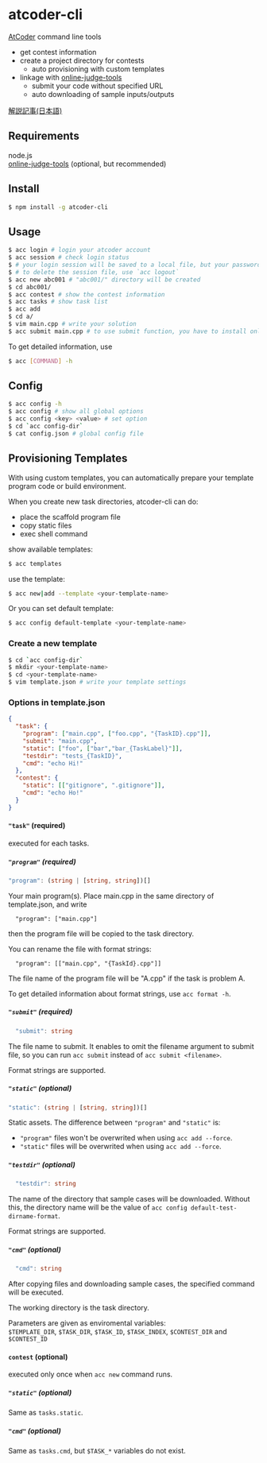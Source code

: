 # atcoder-cli
[AtCoder](https://beta.atcoder.jp/) command line tools
- get contest information
- create a project directory for contests
  - auto provisioning with custom templates
- linkage with [online-judge-tools](https://github.com/kmyk/online-judge-tools)
    - submit your code without specified URL
    - auto downloading of sample inputs/outputs

[解説記事(日本語)](http://tatamo.81.la/blog/2018/12/07/atcoder-cli/)

## Requirements
node.js  
[online-judge-tools](https://github.com/kmyk/online-judge-tools) (optional, but recommended)

## Install
```sh
$ npm install -g atcoder-cli
```

## Usage
```sh
$ acc login # login your atcoder account
$ acc session # check login status
$ # your login session will be saved to a local file, but your password won't be saved
$ # to delete the session file, use `acc logout`
$ acc new abc001 # "abc001/" directory will be created
$ cd abc001/
$ acc contest # show the contest information
$ acc tasks # show task list
$ acc add
$ cd a/
$ vim main.cpp # write your solution
$ acc submit main.cpp # to use submit function, you have to install online-judge-tools
```

To get detailed information, use
```sh
$ acc [COMMAND] -h
```

## Config
```sh
$ acc config -h
$ acc config # show all global options
$ acc config <key> <value> # set option
$ cd `acc config-dir`
$ cat config.json # global config file
```
## Provisioning Templates
With using custom templates, you can automatically prepare your template program code or build environment.

When you create new task directories, atcoder-cli can do:
- place the scaffold program file
- copy static files
- exec shell command

show available templates:
```sh
$ acc templates
```

use the template:
```sh
$ acc new|add --template <your-template-name>
```

Or you can set default template:
```sh
$ acc config default-template <your-template-name>
```

### Create a new template
```sh
$ cd `acc config-dir`
$ mkdir <your-template-name>
$ cd <your-template-name>
$ vim template.json # write your template settings
```

### Options in template.json
```json
{
  "task": {
    "program": ["main.cpp", ["foo.cpp", "{TaskID}.cpp"]],
    "submit": "main.cpp",
    "static": ["foo", ["bar","bar_{TaskLabel}"]],
    "testdir": "tests_{TaskID}",
    "cmd": "echo Hi!"
  },
  "contest": {
    "static": [["gitignore", ".gitignore"]],
    "cmd": "echo Ho!"
  }
}
```

#### `"task"` (required)
executed for each tasks.

##### `"program"` (required)
```ts
"program": (string | [string, string])[]
```

Your main program(s).
Place main.cpp in the same directory of template.json, and write
```
  "program": ["main.cpp"]
```
then the program file will be copied to the task directory.

You can rename the file with format strings:
```
  "program": [["main.cpp", "{TaskId}.cpp"]] 
```
The file name of the program file will be "A.cpp" if the task is problem A.

To get detailed information about format strings, use `acc format -h`.

##### `"submit"` (required)
```ts
  "submit": string
```

The file name to submit.
It enables to omit the filename argument to submit file, so you can run `acc submit` instead of `acc submit <filename>`.

Format strings are supported.

##### `"static"` (optional)
```ts
"static": (string | [string, string])[]
```

Static assets.
The difference between `"program"` and `"static"` is:
  - `"program"` files won't be overwrited when using `acc add --force`.
  - `"static"` files will be overwrited when using `acc add --force`.

##### `"testdir"` (optional)
```ts
  "testdir": string
```

The name of the directory that sample cases will be downloaded.
Without this, the directory name will be the value of `acc config default-test-dirname-format`.

Format strings are supported.

##### `"cmd"` (optional)
```ts
  "cmd": string
```
After copying files and downloading sample cases, the specified command will be executed.

The working directory is the task directory.

Parameters are given as enviromental variables:  
`$TEMPLATE_DIR`, `$TASK_DIR`, `$TASK_ID`, `$TASK_INDEX`, `$CONTEST_DIR` and `$CONTEST_ID`

#### `contest` (optional)
executed only once when `acc new` command runs.

##### `"static"` (optional)
Same as `tasks.static`.

##### `"cmd"` (optional)
Same as `tasks.cmd`, but `$TASK_*` variables do not exist.
